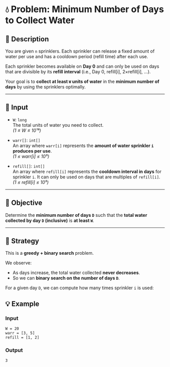 # 💧 Problem: Minimum Number of Days to Collect Water

## 📝 Description

You are given `n` sprinklers. Each sprinkler can release a fixed amount of water per use and has a cooldown period (refill time) after each use.

Each sprinkler becomes available on **Day 0** and can only be used on days that are divisible by its **refill interval** (i.e., Day 0, refill[i], 2×refill[i], ...).

Your goal is to **collect at least `W` units of water** in the **minimum number of days** by using the sprinklers optimally.

---

## 🔢 Input

- `W`: `long`  
  The total units of water you need to collect.  
  _(1 ≤ W ≤ 10¹⁸)_

- `warr[]`: `int[]`  
  An array where `warr[i]` represents the **amount of water sprinkler `i` produces per use**.  
  _(1 ≤ warr[i] ≤ 10⁵)_

- `refill[]`: `int[]`  
  An array where `refill[i]` represents the **cooldown interval in days** for sprinkler `i`. It can only be used on days that are multiples of `refill[i]`.  
  _(1 ≤ refill[i] ≤ 10⁵)_

---

## 🎯 Objective

Determine the **minimum number of days `D`** such that the **total water collected by day `D` (inclusive)** is **at least `W`**.

---

## 🧠 Strategy

This is a **greedy + binary search** problem.

We observe:
- As days increase, the total water collected **never decreases**.
- So we can **binary search on the number of days `D`**.

For a given day `D`, we can compute how many times sprinkler `i` is used:

## 💡 Example

### Input
```
W = 20
warr = [3, 5]
refill = [1, 2]

```

### Output

``` 3  ```



